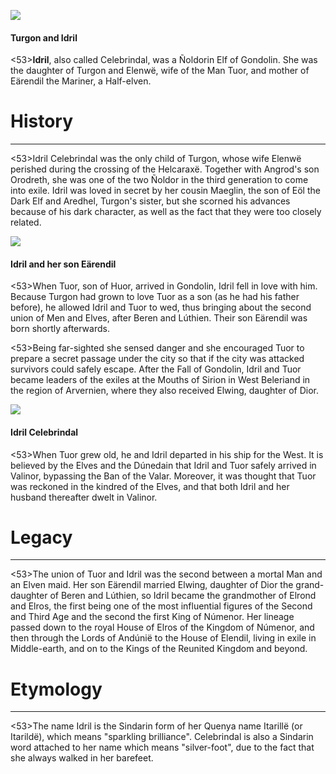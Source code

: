 ![](idril/1.jpg)

#### Turgon and Idril

<53>**Idril**, also called Celebrindal, was a Ñoldorin Elf of Gondolin. She was the daughter of Turgon and Elenwë, wife of the Man Tuor, and mother of Eärendil the Mariner, a Half-elven.

# History
---

<53>Idril Celebrindal was the only child of Turgon, whose wife Elenwë perished during the crossing of the Helcaraxë. Together with Angrod's son Orodreth, she was one of the two Ñoldor in the third generation to come into exile. Idril was loved in secret by her cousin Maeglin, the son of Eöl the Dark Elf and Aredhel, Turgon's sister, but she scorned his advances because of his dark character, as well as the fact that they were too closely related.

![](idril/2.jpg)

#### Idril and her son Eärendil

<53>When Tuor, son of Huor, arrived in Gondolin, Idril fell in love with him. Because Turgon had grown to love Tuor as a son (as he had his father before), he allowed Idril and Tuor to wed, thus bringing about the second union of Men and Elves, after Beren and Lúthien. Their son Eärendil was born shortly afterwards.

<53>Being far-sighted she sensed danger and she encouraged Tuor to prepare a secret passage under the city so that if the city was attacked survivors could safely escape. After the Fall of Gondolin, Idril and Tuor became leaders of the exiles at the Mouths of Sirion in West Beleriand in the region of Arvernien, where they also received Elwing, daughter of Dior.

![](idril/3.jpg)

#### Idril Celebrindal

<53>When Tuor grew old, he and Idril departed in his ship for the West. It is believed by the Elves and the Dúnedain that Idril and Tuor safely arrived in Valinor, bypassing the Ban of the Valar. Moreover, it was thought that Tuor was reckoned in the kindred of the Elves, and that both Idril and her husband thereafter dwelt in Valinor.

# Legacy

---

<53>The union of Tuor and Idril was the second between a mortal Man and an Elven maid. Her son Eärendil married Elwing, daughter of Dior the grand-daughter of Beren and Lúthien, so Idril became the grandmother of Elrond and Elros, the first being one of the most influential figures of the Second and Third Age and the second the first King of Númenor. Her lineage passed down to the royal House of Elros of the Kingdom of Númenor, and then through the Lords of Andúnië to the House of Elendil, living in exile in Middle-earth, and on to the Kings of the Reunited Kingdom and beyond.

# Etymology

---

<53>The name Idril is the Sindarin form of her Quenya name Itarillë (or Itarildë), which means "sparkling brilliance". Celebrindal is also a Sindarin word attached to her name which means "silver-foot", due to the fact that she always walked in her barefeet.
